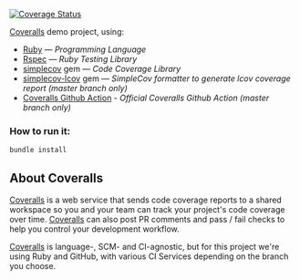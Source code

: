 [![Coverage Status](https://coveralls.z.nf/repos/github/afinetooth/coveralls-demo-ruby/badge.svg?branch=master)](https://coveralls.z.nf/github/afinetooth/coveralls-demo-ruby?branch=master)

[Coveralls](https://coveralls.io/) demo project, using:

* [Ruby](https://www.ruby-lang.org/) — *Programming Language*
* [Rspec](https://rspec.info/) — *Ruby Testing Library*
* [simplecov](https://github.com/colszowka/simplecov) gem — *Code Coverage Library*
* [simplecov-lcov](https://github.com/fortissimo1997/simplecov-lcov) gem — *SimpleCov formatter to generate lcov coverage report (master branch only)*
* [Coveralls Github Action](https://github.com/marketplace/actions/coveralls-github-action) - *Official Coveralls Github Action (master branch only)* 

### How to run it:

```
bundle install
```

## About Coveralls

[Coveralls](http://coveralls.io) is a web service that sends code coverage reports to a shared workspace so you and your team can track your project's code coverage over time. [Coveralls](http://coveralls.io) can also post PR comments and pass / fail checks to help you control your development workflow. 

[Coveralls](http://coveralls.io) is language-, SCM- and CI-agnostic, but for this project we're using Ruby and GitHub, with various CI Services depending on the branch you choose.
